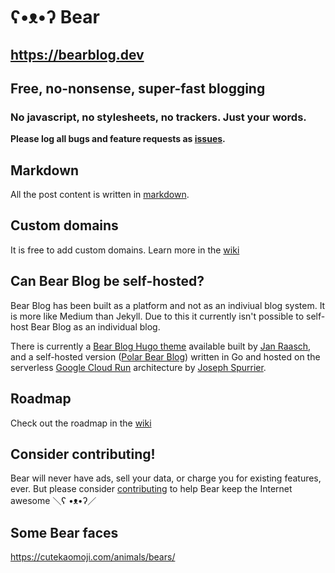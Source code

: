 # ʕ•ᴥ•ʔ Bear
## https://bearblog.dev

## Free, no-nonsense, super-fast blogging
### No javascript, no stylesheets, no trackers. Just your words.

**Please log all bugs and feature requests as [issues](https://github.com/HermanMartinus/bearblog/issues).**

## Markdown
All the post content is written in [markdown](https://herman.bearblog.dev/markdown-cheatsheet/).

## Custom domains
It is free to add custom domains. Learn more in the [wiki](https://github.com/HermanMartinus/bearblog/wiki/Custom-domains)

## Can Bear Blog be self-hosted? 
Bear Blog has been built as a platform and not as an indiviual blog system.
It is more like Medium than Jekyll. Due to this it currently isn't possible to self-host Bear Blog as an individual blog.

There is currently a [Bear Blog Hugo theme](https://github.com/janraasch/hugo-bearblog) available built by [Jan Raasch](https://www.janraasch.com/), and a self-hosted version ([Polar Bear Blog](https://github.com/josephspurrier/polarbearblog)) written in Go and hosted on the serverless [Google Cloud Run](https://cloud.google.com/run) architecture by [Joseph Spurrier](https://www.josephspurrier.com).

## Roadmap
Check out the roadmap in the [wiki](https://github.com/HermanMartinus/bearblog/wiki/Roadmap)


## Consider contributing!

Bear will never have ads, sell your data, or charge you for existing features, ever. But please consider [contributing](https://bearblog.dev/contribute/) to help Bear keep the Internet awesome ＼ʕ •ᴥ•ʔ／

## Some Bear faces

https://cutekaomoji.com/animals/bears/
